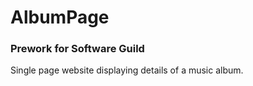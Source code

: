 # AlbumPage
### Prework for Software Guild
Single page website displaying details of a music album.
